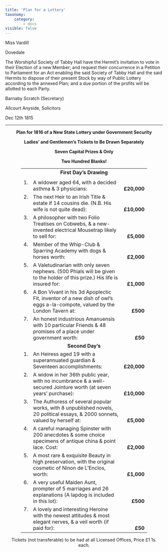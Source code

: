 ```yaml
---
title: 'Plan for a Lottery'
taxonomy:
    category:
        - docs
visible: false
---
```


<div class="author">Miss Vardill</div>

Dovedale

The Worshipful Society of Tabby Hall have the Hermit’s invitation to vote in their Election of a new Member; and request their concurrence in a Petition to Parliament for an Act enabling the said Society of Tabby Hall and the said Hermits to dispose of their present Stock by way of Public Lottery according to the annexed Plan; and a due portion of the profits will be allotted to each Party.

Barnaby Scratch (Secretary)

Allcourt Anyside, Solicitors

Dec 12th 1815

---
<div style="text-align: center; font-weight: bold;">

<p>
Plan for 1816 of a New State Lottery under Government Security 
</p>
<p>
Ladies’ and Gentlemen’s Tickets to Be Drawn Separately  
</p>
<p>
Seven Capital Prizes & Only  
</p>
<p>
Two Hundred Blanks!
</p>
</div>

<table style="width: 80%;margin: auto;">
<tr>
<td colspan="3" style="text-align: center;font-weight: bold;">
First Day’s Drawing
</td>
</tr>
<tr>
<td>
</td>
</tr>
<tr>
<td style="vertical-align: top;">
1.
</td>
<td>
A widower aged 64, with a decided asthma &amp; 3 physicians:
</td>
<td style="vertical-align: bottom;text-align: right;">
<strong>
£20,000
</strong>
</td>
</tr>
<tr>
<td style="vertical-align: top;">
2.
</td>
<td>
The next Heir to an Irish Title &amp; estate if 14 cousins die. (N.B. His wife is not quite dead):
</td>
<td style="vertical-align: bottom;text-align: right;">
<strong>
£10,000
</strong>
</td>
</tr>
<tr>
<td style="vertical-align: top;">
3.
</td>
<td>
A philosopher with two Folio Treatises on Cobwebs, &amp; a new-invented electrical Mousetrap likely to sell for:
</td>
<td style="vertical-align: bottom;text-align: right;">
<strong>
£5,000
</strong>
</td>
</tr>
<tr>
<td style="vertical-align: top;">
4.
</td>
<td>
Member of the Whip-Club &amp; Sparring Academy with dogs &amp; horses worth:
</td>
<td style="vertical-align: bottom;text-align: right;">
<strong>
£2,000
</strong>
</td>
</tr>
<tr>
<td style="vertical-align: top;">
5.
</td>
<td>
A Valetudinarian with only seven nephews. (500 Phials will be given to the holder of this prize.) His life is insured for:
</td>
<td style="vertical-align: bottom;text-align: right;">
<strong>
£1,000
</strong>
</td>
</tr>
<tr>
<td style="vertical-align: top;">
6.
</td>
<td>
A Bon Vivant in his 3d Apoplectic Fit, inventor of a new dish of owl’s eggs a-la-compote, valued by the London Tavern at:
</td>
<td style="vertical-align: bottom;text-align: right;">
<strong>
£500
</strong>
</td>
</tr>
<tr>
<td style="vertical-align: top;">
7.
</td>
<td>
An honest industrious Amanuensis with 10 particular Friends &amp; 48 promises of a place under government worth:
</td>
<td style="vertical-align: bottom;text-align: right;">
<strong>
£50
</strong>
</td>
</tr>
<tr>
<td colspan="3" style="text-align: center;font-weight: bold;">
Second Day’s
</tr>
<tr>
<td style="vertical-align: top;">
1.
</td>
<td>
An Heiress aged 19 with a superannuated guardian &amp; Seventeen accomplishments:
</td>
<td style="vertical-align: bottom;text-align: right;">
<strong>
£20,000
</strong>
</td>
</tr>
<tr>
<td style="vertical-align: top;">
2.
</td>
<td>
A widow in her 36th public year, with no incumbrance &amp; a well-secured Jointure worth (at seven years’ purchase):
</td>
<td style="vertical-align: bottom;text-align: right;">
<strong>
£10,000
</strong>
</td>
</tr>
<tr>
<td style="vertical-align: top;">
3.
</td>
<td>
The Authoress of several popular works, with 8 unpublished novels, 20 political essays, &amp; 2000 sonnets, valued by herself at:
</td>
<td style="vertical-align: bottom;text-align: right;">
<strong>
£5,000
</strong>
</td>
</tr>
<tr>
<td style="vertical-align: top;">
4.
</td>
<td>
A careful managing Spinster with 200 anecdotes &amp; some choice specimens of antique china &amp; point lace. Cost:
</td>
<td style="vertical-align: bottom;text-align: right;">
<strong>
£2,000
</strong>
</td>
</tr>
<tr>
<td style="vertical-align: top;">
5.
</td>
<td>
A most rare &amp; exquisite Beauty in high preservation, with the original cosmetic of Ninon de L’Enclos, worth:
</td>
<td style="vertical-align: bottom;text-align: right;">
<strong>
£1,000
</strong>
</td>
</tr>
<tr>
<td style="vertical-align: top;">
6.
</td>
<td>
A very useful Maiden Aunt, prompter of 5 marriages and 26 explanations (A lapdog is included in this lot):
</td>
<td style="vertical-align: bottom;text-align: right;">
<strong>
£500
</strong>
</td>
</tr>
<tr>
<td style="vertical-align: top;">
7.
</td>
<td>
A lovely and interesting Heroine with the newest attitudes &amp; most elegant nerves, &amp; a veil worth (if paid for):
</td>
<td style="vertical-align: bottom;text-align: right;">
<strong>
£50
</strong>
</td>
</tr>
</table>
<div style="text-align:center;">
<p>
Tickets (not transferable) to be had at all Licensed Offices, Price £1 1s. each.
</p>
</div>

